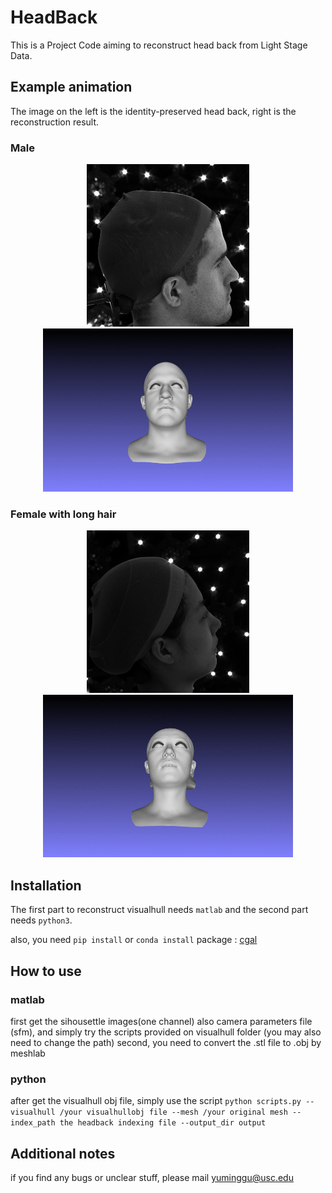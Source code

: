 # HeadBack
This is a Project Code aiming to reconstruct head back from Light Stage Data.

## Example animation
The image on the left is the identity-preserved head back, right is the reconstruction result.
### Male
<p align='center'>
  <img src='gif/cam06.png' width='260'/>
  <img src='gif/owen.gif' width='400'/>
</p>

### Female with long hair
<p align='center'>
  <img src='gif/mingming.png' width='260'/>
  <img src='gif/mingming.gif' width='400'/>
</p>

## Installation

The first part to reconstruct visualhull needs ```matlab``` and the second part needs ```python3```.

also, you need ```pip install``` or ```conda install``` package : [cgal](https://github.com/CGAL)

## How to use
  ### matlab 
   first get the sihousettle images(one channel) also camera parameters file (sfm), and simply try the scripts provided on visualhull folder
   (you may also need to change the path)
   second, you need to convert the .stl file to .obj by meshlab
  ### python
  after get the visualhull obj file, simply use the script ```python scripts.py --visualhull /your visualhullobj file --mesh /your original mesh --index_path the headback indexing file --output_dir output ```

## Additional notes
if you find any bugs or unclear stuff, please mail [yuminggu@usc.edu](mailto:yuminggu@usc.edu)

